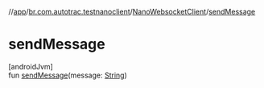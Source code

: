 //[app](../../../index.md)/[br.com.autotrac.testnanoclient](../index.md)/[NanoWebsocketClient](index.md)/[sendMessage](send-message.md)

# sendMessage

[androidJvm]\
fun [sendMessage](send-message.md)(message: [String](https://kotlinlang.org/api/latest/jvm/stdlib/kotlin/-string/index.html))
